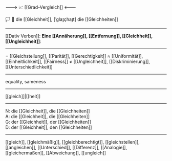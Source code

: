 ---> 📈 [[Grad-Vergleich]] <---

🏳️ 🤝 die [[Gleichheit]], [ˈɡlaɪ̯çhaɪ̯t]
die [[Gleichheiten]]

---
[[Dativ Verben]]: **Eine [[Annäherung]], [[Entfernung]], [[Gleichheit]], [[Ungleichheit]]**: 

---
= [[Gleichstellung]], [[Parität]], [[Gerechtigkeit]]
≈ [[Uniformität]], [[Einheitlichkeit]], [[Fairness]]
≠ [[Ungleichheit]], [[Diskriminierung]], [[Unterschiedlichkeit]]

---
equality, sameness

---
[[gleich]]|[[heit]]

---
N: die [[Gleichheit]], die [[Gleichheiten]]  
A: die [[Gleichheit]], die [[Gleichheiten]]  
G: der [[Gleichheit]], der [[Gleichheiten]]  
D: der [[Gleichheit]], den [[Gleichheiten]]  

---
[[gleich]], [[gleichmäßig]], [[gleichberechtigt]], [[gleichstellen]], [[angleichen]], [[Unterschied]], [[Differenz]], [[Analogie]], [[gleichermaßen]], [[Abweichung]], [[ungleich]]
